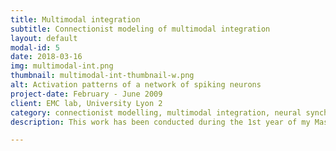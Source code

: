 ```yaml
---
title: Multimodal integration
subtitle: Connectionist modeling of multimodal integration
layout: default
modal-id: 5
date: 2018-03-16
img: multimodal-int.png
thumbnail: multimodal-int-thumbnail-w.png
alt: Activation patterns of a network of spiking neurons
project-date: February - June 2009
client: EMC lab, University Lyon 2
category: connectionist modelling, multimodal integration, neural synchronisation, STDP
description: This work has been conducted during the 1st year of my Master degree, while I was doing an internship at <a href="https://emc.univ-lyon2.fr">EMC lab</a>, University of Lyon 2, under the supervision of <a href="https://emc.univ-lyon2.fr/fr/equipes/equipe-cognition-outils-systemes/emanuelle-reynaud-611485.kjsp">Emmanuelle Reynaud</a>. During this project, we studied the hypothesis of a temporal synchrony between groups of neurons to explain multimodal integration. We also explored the possibility to use spiking neurons to model such phenomenons. <ul class="list-inline social-buttons">Resource (fr):<br><br><li><a href="files/memoireM1_bh.pdf"><i class="fa fa-file-pdf"></i></a></li></ul>

---
```

